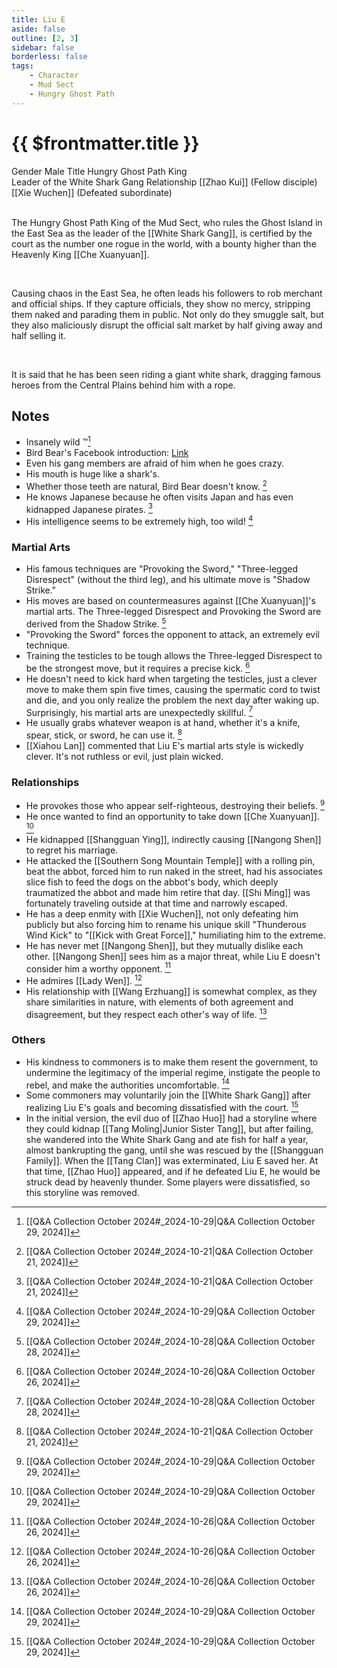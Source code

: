 ```yaml
---
title: Liu E
aside: false
outline: [2, 3]
sidebar: false
borderless: false
tags:
    - Character
    - Mud Sect
    - Hungry Ghost Path
---
```


# {{ $frontmatter.title }}

<ChTabs position="bottom">
	<ChTab title="Liu E">
		<Ch src='/images/characters/special1/normal.webp' position='right'/>
		<ChName nameZh='劉顎' nameEn='Liu E' position='right' />
		<ChTable>
			<ChTr>
				<ChTd isTitle=true>
					Gender
				</ChTd>
				<ChTd>
					Male
				</ChTd>
			</ChTr>
			<ChTr>
				<ChTd isTitle=true>
					Title
				</ChTd>
				<ChTd>
					Hungry Ghost Path King<br>Leader of the White Shark Gang
				</ChTd>
			</ChTr>
			<ChTr>
				<ChTd isTitle=true position='center'>
					Relationship
				</ChTd>
			</ChTr>
			<ChTr>
				<ChTd position='center'>
					[[Zhao Kui]] (Fellow disciple)
				</ChTd>
			</ChTr>
			<ChTr>
				<ChTd position='center'>
					[[Xie Wuchen]] (Defeated subordinate)
				</ChTd>
			</ChTr>
		</ChTable>
	</ChTab>
</ChTabs>
<br><br>

The Hungry Ghost Path King of the Mud Sect, who rules the Ghost Island in the East Sea as the leader of the [[White Shark Gang]], is certified by the court as the number one rogue in the world, with a bounty higher than the Heavenly King [[Che Xuanyuan]].

<br>

Causing chaos in the East Sea, he often leads his followers to rob merchant and official ships. If they capture officials, they show no mercy, stripping them naked and parading them in public. Not only do they smuggle salt, but they also maliciously disrupt the official salt market by half giving away and half selling it.

<br>

It is said that he has been seen riding a giant white shark, dragging famous heroes from the Central Plains behind him with a rope.

## Notes

-   Insanely wild ™[^4]
-   Bird Bear's Facebook introduction: [Link](https://www.facebook.com/photo/?fbid=173139075084279&set=pcb.173139115084275)
-   Even his gang members are afraid of him when he goes crazy.
-   His mouth is huge like a shark's.
-   Whether those teeth are natural, Bird Bear doesn't know. [^1]
-   He knows Japanese because he often visits Japan and has even kidnapped Japanese pirates. [^1]
-   His intelligence seems to be extremely high, too wild! [^4]

### Martial Arts

-   His famous techniques are "Provoking the Sword," "Three-legged Disrespect" (without the third leg), and his ultimate move is "Shadow Strike."
-   His moves are based on countermeasures against [[Che Xuanyuan]]'s martial arts. The Three-legged Disrespect and Provoking the Sword are derived from the Shadow Strike. [^3]
-   "Provoking the Sword" forces the opponent to attack, an extremely evil technique.
-   Training the testicles to be tough allows the Three-legged Disrespect to be the strongest move, but it requires a precise kick. [^2]
-   He doesn't need to kick hard when targeting the testicles, just a clever move to make them spin five times, causing the spermatic cord to twist and die, and you only realize the problem the next day after waking up. Surprisingly, his martial arts are unexpectedly skillful. [^3]
-   He usually grabs whatever weapon is at hand, whether it's a knife, spear, stick, or sword, he can use it. [^1]
-   [[Xiahou Lan]] commented that Liu E's martial arts style is wickedly clever. It's not ruthless or evil, just plain wicked.

### Relationships

-   He provokes those who appear self-righteous, destroying their beliefs. [^4]
-   He once wanted to find an opportunity to take down [[Che Xuanyuan]]. [^4]
-   He kidnapped [[Shangguan Ying]], indirectly causing [[Nangong Shen]] to regret his marriage.
-   He attacked the [[Southern Song Mountain Temple]] with a rolling pin, beat the abbot, forced him to run naked in the street, had his associates slice fish to feed the dogs on the abbot's body, which deeply traumatized the abbot and made him retire that day. [[Shi Ming]] was fortunately traveling outside at that time and narrowly escaped. 
-   He has a deep enmity with [[Xie Wuchen]], not only defeating him publicly but also forcing him to rename his unique skill "Thunderous Wind Kick" to "[[Kick with Great Force]]," humiliating him to the extreme.
-   He has never met [[Nangong Shen]], but they mutually dislike each other. [[Nangong Shen]] sees him as a major threat, while Liu E doesn't consider him a worthy opponent. [^2]
-   He admires [[Lady Wen]]. [^2]
-   His relationship with [[Wang Erzhuang]] is somewhat complex, as they share similarities in nature, with elements of both agreement and disagreement, but they respect each other's way of life. [^2]

### Others

-   His kindness to commoners is to make them resent the government, to undermine the legitimacy of the imperial regime, instigate the people to rebel, and make the authorities uncomfortable. [^4]
-   Some commoners may voluntarily join the [[White Shark Gang]] after realizing Liu E's goals and becoming dissatisfied with the court. [^4]
-   In the initial version, the evil duo of [[Zhao Huo]] had a storyline where they could kidnap [[Tang Moling|Junior Sister Tang]], but after failing, she wandered into the White Shark Gang and ate fish for half a year, almost bankrupting the gang, until she was rescued by the [[Shangguan Family]]. When the [[Tang Clan]] was exterminated, Liu E saved her. At that time, [[Zhao Huo]] appeared, and if he defeated Liu E, he would be struck dead by heavenly thunder. Some players were dissatisfied, so this storyline was removed.

[^1]: [[Q&A Collection October 2024#_2024-10-21|Q&A Collection October 21, 2024]]
[^2]: [[Q&A Collection October 2024#_2024-10-26|Q&A Collection October 26, 2024]]
[^3]: [[Q&A Collection October 2024#_2024-10-28|Q&A Collection October 28, 2024]]
[^4]: [[Q&A Collection October 2024#_2024-10-29|Q&A Collection October 29, 2024]]
